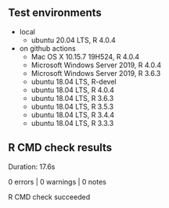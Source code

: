 
## Test environments

- local
    - ubuntu 20.04 LTS, R 4.0.4
- on github actions
    - Mac OS X 10.15.7 19H524, R 4.0.4
    - Microsoft Windows Server 2019, R 4.0.4
    - Microsoft Windows Server 2019, R 3.6.3
    - ubuntu 18.04 LTS, R-devel
    - ubuntu 18.04 LTS, R 4.0.4
    - ubuntu 18.04 LTS, R 3.6.3
    - ubuntu 18.04 LTS, R 3.5.3
    - ubuntu 18.04 LTS, R 3.4.4
    - ubuntu 18.04 LTS, R 3.3.3

## R CMD check results
Duration: 17.6s

0 errors | 0 warnings | 0 notes

R CMD check succeeded
